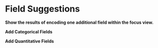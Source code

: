 # Field Suggestions

**Show the results of encoding one additional field within the focus view.**

**Add Categorical Fields**

**Add Quantitative Fields**  


